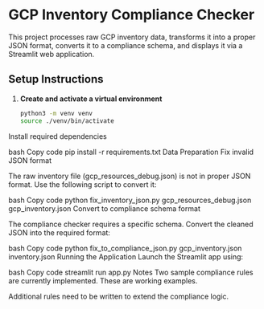 # GCP Inventory Compliance Checker

This project processes raw GCP inventory data, transforms it into a proper JSON format, converts it to a compliance schema, and displays it via a Streamlit web application.

## Setup Instructions

1. **Create and activate a virtual environment**

   ```bash
   python3 -m venv venv
   source ./venv/bin/activate
Install required dependencies

bash
Copy code
pip install -r requirements.txt
Data Preparation
Fix invalid JSON format

The raw inventory file (gcp_resources_debug.json) is not in proper JSON format. Use the following script to convert it:

bash
Copy code
python fix_inventory_json.py gcp_resources_debug.json gcp_inventory.json
Convert to compliance schema format

The compliance checker requires a specific schema. Convert the cleaned JSON into the required format:

bash
Copy code
python fix_to_compliance_json.py gcp_inventory.json inventory.json
Running the Application
Launch the Streamlit app using:

bash
Copy code
streamlit run app.py
Notes
Two sample compliance rules are currently implemented. These are working examples.

Additional rules need to be written to extend the compliance logic.
